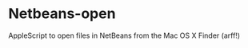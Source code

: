Netbeans-open
=============

AppleScript to open files in NetBeans from the Mac OS X Finder (arff!)
